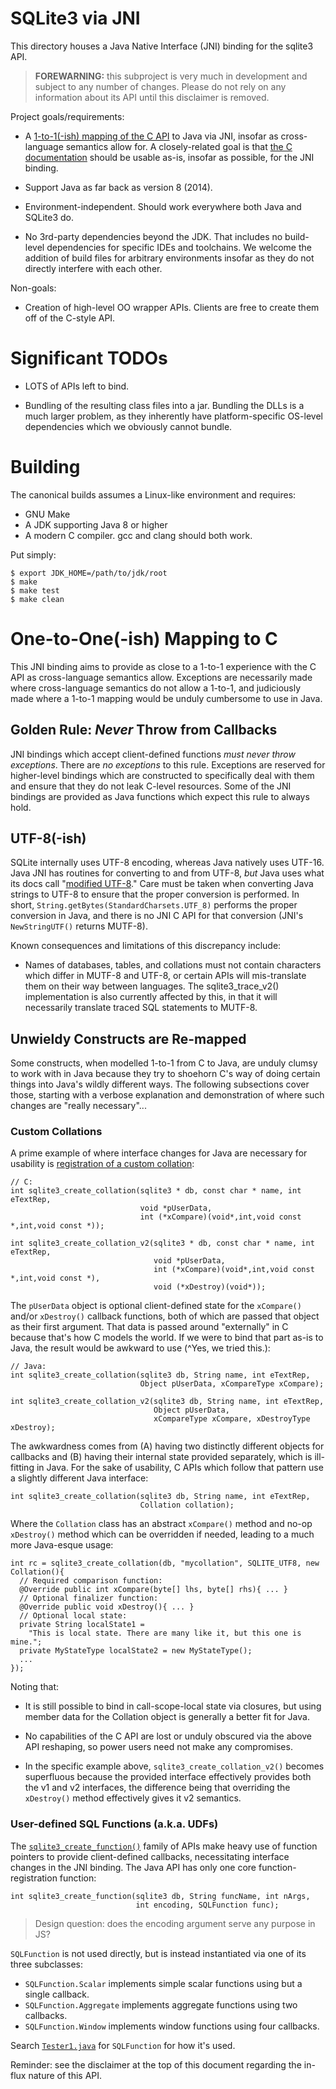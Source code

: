 SQLite3 via JNI
========================================================================

This directory houses a Java Native Interface (JNI) binding for the
sqlite3 API.

> **FOREWARNING:** this subproject is very much in development and
  subject to any number of changes. Please do not rely on any
  information about its API until this disclaimer is removed.

Project goals/requirements:

- A [1-to-1(-ish) mapping of the C API](#1to1ish) to Java via JNI,
  insofar as cross-language semantics allow for. A closely-related
  goal is that [the C documentation](https://sqlite.org/c3ref/intro.html)
  should be usable as-is, insofar as possible, for the JNI binding.

- Support Java as far back as version 8 (2014).

- Environment-independent. Should work everywhere both Java
  and SQLite3 do.

- No 3rd-party dependencies beyond the JDK. That includes no
  build-level dependencies for specific IDEs and toolchains.  We
  welcome the addition of build files for arbitrary environments
  insofar as they do not directly interfere with each other.

Non-goals:

- Creation of high-level OO wrapper APIs. Clients are free to create
  them off of the C-style API.


Significant TODOs
========================================================================

- LOTS of APIs left to bind.

- Bundling of the resulting class files into a jar. Bundling the DLLs
  is a much larger problem, as they inherently have platform-specific
  OS-level dependencies which we obviously cannot bundle.


Building
========================================================================

The canonical builds assumes a Linux-like environment and requires:

- GNU Make
- A JDK supporting Java 8 or higher
- A modern C compiler. gcc and clang should both work.

Put simply:

```
$ export JDK_HOME=/path/to/jdk/root
$ make
$ make test
$ make clean
```

<a id='1to1ish'></a>
One-to-One(-ish) Mapping to C
========================================================================

This JNI binding aims to provide as close to a 1-to-1 experience with
the C API as cross-language semantics allow. Exceptions are
necessarily made where cross-language semantics do not allow a 1-to-1,
and judiciously made where a 1-to-1 mapping would be unduly cumbersome
to use in Java.

Golden Rule: _Never_ Throw from Callbacks
------------------------------------------------------------------------

JNI bindings which accept client-defined functions _must never throw
exceptions_. There are _no exceptions_ to this rule. Exceptions are
reserved for higher-level bindings which are constructed to
specifically deal with them and ensure that they do not leak C-level
resources. Some of the JNI bindings are provided as Java functions
which expect this rule to always hold.

UTF-8(-ish)
------------------------------------------------------------------------

SQLite internally uses UTF-8 encoding, whereas Java natively uses
UTF-16.  Java JNI has routines for converting to and from UTF-8, _but_
Java uses what its docs call "[modified UTF-8][modutf8]." Care must be
taken when converting Java strings to UTF-8 to ensure that the proper
conversion is performed. In short,
`String.getBytes(StandardCharsets.UTF_8)` performs the proper
conversion in Java, and there is no JNI C API for that conversion
(JNI's `NewStringUTF()` returns MUTF-8).

Known consequences and limitations of this discrepancy include:

- Names of databases, tables, and collations must not contain
  characters which differ in MUTF-8 and UTF-8, or certain APIs will
  mis-translate them on their way between languages. The
  sqlite3_trace_v2() implementation is also currently affected by
  this, in that it will necessarily translate traced SQL statements to
  MUTF-8.

[modutf8]: https://docs.oracle.com/javase/8/docs/api/java/io/DataInput.html#modified-utf-8


Unwieldy Constructs are Re-mapped
------------------------------------------------------------------------

Some constructs, when modelled 1-to-1 from C to Java, are unduly
clumsy to work with in Java because they try to shoehorn C's way of
doing certain things into Java's wildly different ways. The following
subsections cover those, starting with a verbose explanation and
demonstration of where such changes are "really necessary"...

### Custom Collations

A prime example of where interface changes for Java are necessary for
usability is [registration of a custom
collation](https://sqlite.org/c3ref/create_collation.html):

```
// C:
int sqlite3_create_collation(sqlite3 * db, const char * name, int eTextRep,
                             void *pUserData,
                             int (*xCompare)(void*,int,void const *,int,void const *));

int sqlite3_create_collation_v2(sqlite3 * db, const char * name, int eTextRep,
                                void *pUserData,
                                int (*xCompare)(void*,int,void const *,int,void const *),
                                void (*xDestroy)(void*));
```

The `pUserData` object is optional client-defined state for the
`xCompare()` and/or `xDestroy()` callback functions, both of which are
passed that object as their first argument. That data is passed around
"externally" in C because that's how C models the world. If we were to
bind that part as-is to Java, the result would be awkward to use (^Yes,
we tried this.):

```
// Java:
int sqlite3_create_collation(sqlite3 db, String name, int eTextRep,
                             Object pUserData, xCompareType xCompare);

int sqlite3_create_collation_v2(sqlite3 db, String name, int eTextRep,
                                Object pUserData,
                                xCompareType xCompare, xDestroyType xDestroy);
```

The awkwardness comes from (A) having two distinctly different objects
for callbacks and (B) having their internal state provided separately,
which is ill-fitting in Java. For the sake of usability, C APIs which
follow that pattern use a slightly different Java interface:

```
int sqlite3_create_collation(sqlite3 db, String name, int eTextRep,
                             Collation collation);
```

Where the `Collation` class has an abstract `xCompare()` method and
no-op `xDestroy()` method which can be overridden if needed, leading to
a much more Java-esque usage:

```
int rc = sqlite3_create_collation(db, "mycollation", SQLITE_UTF8, new Collation(){
  // Required comparison function:
  @Override public int xCompare(byte[] lhs, byte[] rhs){ ... }
  // Optional finalizer function:
  @Override public void xDestroy(){ ... }
  // Optional local state:
  private String localState1 =
    "This is local state. There are many like it, but this one is mine.";
  private MyStateType localState2 = new MyStateType();
  ...
});
```

Noting that:

- It is still possible to bind in call-scope-local state via closures,
  but using member data for the Collation object is generally a better
  fit for Java.

- No capabilities of the C API are lost or unduly obscured via the
  above API reshaping, so power users need not make any compromises.

- In the specific example above, `sqlite3_create_collation_v2()`
  becomes superfluous because the provided interface effectively
  provides both the v1 and v2 interfaces, the difference being that
  overriding the `xDestroy()` method effectively gives it v2
  semantics.

### User-defined SQL Functions (a.k.a. UDFs)

The [`sqlite3_create_function()`](https://sqlite.org/c3ref/create_function.html)
family of APIs make heavy use of function pointers to provide
client-defined callbacks, necessitating interface changes in the JNI
binding. The Java API has only one core function-registration function:

```
int sqlite3_create_function(sqlite3 db, String funcName, int nArgs,
                            int encoding, SQLFunction func);
```

> Design question: does the encoding argument serve any purpose in JS?

`SQLFunction` is not used directly, but is instead instantiated via
one of its three subclasses:

- `SQLFunction.Scalar` implements simple scalar functions using but a
  single callback.
- `SQLFunction.Aggregate` implements aggregate functions using two
  callbacks.
- `SQLFunction.Window` implements window functions using four
  callbacks.

Search [`Tester1.java`](/file/ext/jni/src/org/sqlite/jni/Tester1.java) for
`SQLFunction` for how it's used.

Reminder: see the disclaimer at the top of this document regarding the
in-flux nature of this API.

[jsrc]: /file/
[www]: https://sqlite.org
